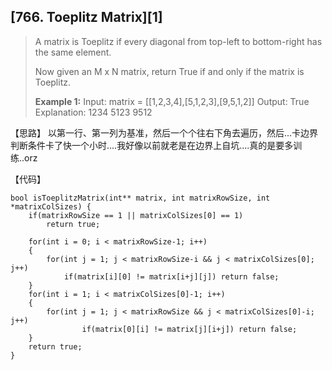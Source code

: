 ## [766. Toeplitz Matrix][1]

> A matrix is Toeplitz if every diagonal from top-left to bottom-right has the same element.
>
> Now given an M x N matrix, return True if and only if the matrix is Toeplitz.
>
> **Example 1:**
> Input: matrix = [[1,2,3,4],[5,1,2,3],[9,5,1,2]] 
> Output: True
> Explanation: 
> 1234 
> 5123 
> 9512

【思路】
以第一行、第一列为基准，然后一个个往右下角去遍历，然后...卡边界判断条件卡了快一个小时....我好像以前就老是在边界上自坑....真的是要多训练..orz

【代码】
```
bool isToeplitzMatrix(int** matrix, int matrixRowSize, int *matrixColSizes) {
    if(matrixRowSize == 1 || matrixColSizes[0] == 1)
    	return true;
	
	for(int i = 0; i < matrixRowSize-1; i++)
    {
    	for(int j = 1; j < matrixRowSize-i && j < matrixColSizes[0]; j++)
    		if(matrix[i][0] != matrix[i+j][j]) return false;
	}
	for(int i = 1; i < matrixColSizes[0]-1; i++)
	{
	    for(int j = 1; j < matrixRowSize && j < matrixColSizes[0]-i; j++)
	    		if(matrix[0][i] != matrix[j][i+j]) return false;
	}
	return true;
}
```